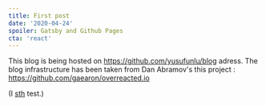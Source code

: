 ```yaml
---
title: First post
date: '2020-04-24'
spoiler: Gatsby and Github Pages
cta: 'react'
---
```


This blog is being hosted on https://github.com/yusufunlu/blog adress. The blog infrastructure has been taken from Dan Abramov's this project : https://github.com/gaearon/overreacted.io  


 (I [sth](/test/) test.)
